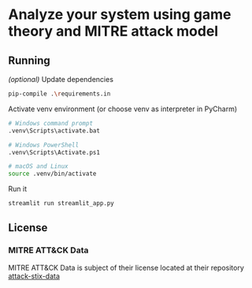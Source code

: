 # Analyze your system using game theory and MITRE attack model

## Running
_(optional)_ Update dependencies 
```bash
pip-compile .\requirements.in
```

Activate venv environment (or choose venv as interpreter in PyCharm)
```bash
# Windows command prompt
.venv\Scripts\activate.bat

# Windows PowerShell
.venv\Scripts\Activate.ps1

# macOS and Linux
source .venv/bin/activate
```

Run it
```bash
streamlit run streamlit_app.py
```

## License
### MITRE ATT&CK Data 
MITRE ATT&CK Data is subject of their license located at their repository [attack-stix-data](https://github.com/mitre-attack/attack-stix-data)
